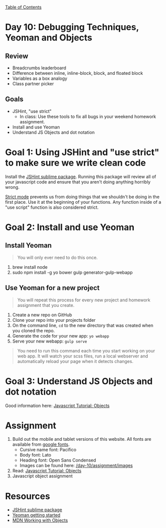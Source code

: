 [Table of Contents](/README.md)

# Day 10: Debugging Techniques, Yeoman and Objects

## Review
- Breadcrumbs leaderboard
- Difference between inline, inline-block, block, and floated block
- Variables as a box analogy
- Class partner picker

## Goals
- JSHint, "use strict"
	- In class: Use these tools to fix all bugs in your weekend homework assignment.
- Install and use Yeoman
- Understand JS Objects and dot notation

# Goal 1: Using JSHint and "use strict" to make sure we write clean code

Install the [JSHint sublime package](https://packagecontrol.io/packages/JSHint). Running this package will review all of your javascript code and ensure that you aren't doing anything horribly wrong.

[Strict mode](https://developer.mozilla.org/en-US/docs/Web/JavaScript/Reference/Strict_mode) prevents us from doing things that we shouldn't be doing in the first place. Use it at the beginning of your functions. Any function inside of a "use script" function is also considered strict.

# Goal 2: Install and use Yeoman
## Install Yeoman
> You will only ever need to do this once.

1. brew install node
2. sudo npm install -g yo bower gulp generator-gulp-webapp

## Use Yeoman for a new project
> You will repeat this process for every new project and homework assignment that you create.

1. Create a new repo on GitHub
2. Clone your repo into your projects folder
3. On the command line, `cd` to the new directory that was created when you cloned the repo.
4. Generate the code for your new app: `yo webapp`
5. Serve your new webapp: `gulp serve`
> You need to run this command each time you start working on your web app. It will watch your scss files, run a local webserver and automatically reload your page when it detects changes.

# Goal 3: Understand JS Objects and dot notation

Good information here: [Javascript Tutorial: Objects](http://javascript.info/tutorial/objects)

# Assignment
1. Build out the mobile and tablet versions of this website. All fonts are available from [google fonts](https://www.google.com/fonts).
	- Cursive name font: Pacifico
	- Body font: Lato
	- Heading font: Open Sans Condensed
	- Images can be found here: [/day-10/assignment/images](/day-10/assignment/images)
2. Read: [Javascript Tutorial: Objects](http://javascript.info/tutorial/objects)
2. Javascript object assignment

# Resources
- [JSHint sublime package](https://packagecontrol.io/packages/JSHint)
- [Yeoman getting started](https://developer.mozilla.org/en-US/docs/Web/JavaScript/Reference/Global_Objects/Array)
- [MDN Working with Objects](https://developer.mozilla.org/en-US/docs/Web/JavaScript/Guide/Working_with_Objects)